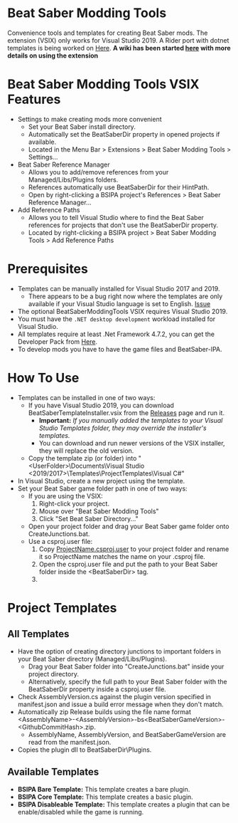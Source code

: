 # Beat Saber Modding Tools
Convenience tools and templates for creating Beat Saber mods. The extension (VSIX) only works for Visual Studio 2019. A Rider port with dotnet templates is being worked on [Here](https://github.com/Fernthedev/BSMT-Rider).
**A wiki has been started [here](https://github.com/Zingabopp/BeatSaberModdingTools/wiki) with more details on using the extension**

# Beat Saber Modding Tools VSIX Features
* Settings to make creating mods more convenient
  * Set your Beat Saber install directory.
  * Automatically set the BeatSaberDir property in opened projects if available.
  * Located in the Menu Bar > Extensions > Beat Saber Modding Tools > Settings...
* Beat Saber Reference Manager
  * Allows you to add/remove references from your Managed/Libs/Plugins folders.
  * References automatically use BeatSaberDir for their HintPath.
  * Open by right-clicking a BSIPA project's References > Beat Saber Reference Manager...
* Add Reference Paths
  * Allows you to tell Visual Studio where to find the Beat Saber references for projects that don't use the BeatSaberDir property.
  * Located by right-clicking a BSIPA project > Beat Saber Modding Tools > Add Reference Paths

# Prerequisites
* Templates can be manually installed for Visual Studio 2017 and 2019.
  * There appears to be a bug right now where the templates are only available if your Visual Studio language is set to English. [Issue](https://github.com/Zingabopp/BeatSaberModdingTools/issues/4)
* The optional BeatSaberModdingTools VSIX requires Visual Studio 2019.
* You must have the `.NET desktop development` workload installed for Visual Studio.
* All templates require at least .Net Framework 4.7.2, you can get the Developer Pack from [Here](https://dotnet.microsoft.com/download/visual-studio-sdks).
* To develop mods you have to have the game files and BeatSaber-IPA.

# How To Use
* Templates can be installed in one of two ways:
  * If you have Visual Studio 2019, you can download BeatSaberTemplateInstaller.vsix from the [Releases](https://github.com/Zingabopp/BeatSaberTemplates/releases) page and run it.
    * **Important:** *If you manually added the templates to your Visual Studio Templates folder, they may override the installer's templates.*
    * You can download and run newer versions of the VSIX installer, they will replace the old version.
  * Copy the template zip (or folder) into "\<UserFolder>\Documents\Visual Studio <2019/2017>\Templates\ProjectTemplates\Visual C#"
* In Visual Studio, create a new project using the template.
* Set your Beat Saber game folder path in one of two ways:
  * If you are using the VSIX:
    1. Right-click your project.
    2. Mouse over "Beat Saber Modding Tools"
    3. Click "Set Beat Saber Directory..."
  * Open your project folder and drag your Beat Saber game folder onto CreateJunctions.bat.
  * Use a csproj.user file:
    1. Copy [ProjectName.csproj.user](https://github.com/Zingabopp/BeatSaberTemplates/blob/master/ProjectName.csproj.user) to your project folder and rename it so ProjectName matches the name on your .csproj file.
    2. Open the csproj.user file and put the path to your Beat Saber folder inside the \<BeatSaberDir> tag.
    3. 
# Project Templates
## All Templates
* Have the option of creating directory junctions to important folders in your Beat Saber directory (Managed/Libs/Plugins).
  * Drag your Beat Saber folder into "CreateJunctions.bat" inside your project directory.
  * Alternatively, specify the full path to your Beat Saber folder with the BeatSaberDir property inside a csproj.user file.
* Check AssemblyVersion.cs against the plugin version specified in manifest.json and issue a build error message when they don't match.
* Automatically zip Release builds using the file name format \<AssemblyName\>-\<AssemblyVersion\>-bs\<BeatSaberGameVersion\>-\<GithubCommitHash\>.zip.
  * AssemblyName, AssemblyVersion, and BeatSaberGameVersion are read from the manifest.json.
* Copies the plugin dll to BeatSaberDir\Plugins.

## Available Templates
* **BSIPA Bare Template:** This template creates a bare plugin.
* **BSIPA Core Template:** This template creates a basic plugin.
* **BSIPA Disableable Template:** This template creates a plugin that can be enable/disabled while the game is running.
